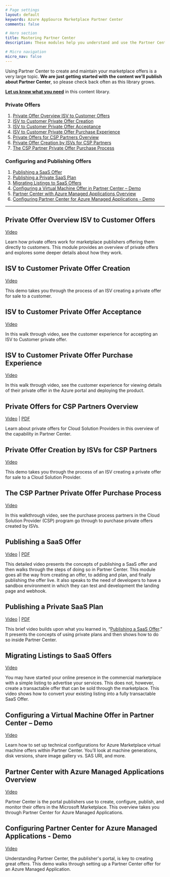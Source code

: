 ```yaml
---
# Page settings
layout: default
keywords: Azure AppSource Marketplace Partner Center
comments: false

# Hero section
title: Mastering Partner Center
description: These modules help you understand and use the Partner Center portal to publish your commercial marketplace offer.

# Micro navigation
micro_nav: false
---
```


Using Partner Center to create and maintain your marketplace offers is a very large topic. **We are just getting started with the content we'll publish about Partner Center**, so please check back often as this library grows.

**[Let us know what you need](https://forms.office.com/r/0gCrzhSMkw)** in this content library.

### Private Offers

<!-- no toc -->
1. [Private Offer Overview ISV to Customer Offers](#private-offer-overview-isv-to-customer-offers)
1. [ISV to Customer Private Offer Creation](#isv-to-customer-private-offer-creation)
1. [ISV to Customer Private Offer Acceptance](#isv-to-customer-private-offer-acceptance)
1. [ISV to Customer Private Offer Purchase Experience](#isv-to-customer-private-offer-purchase-experience)
1. [Private Offers for CSP Partners Overview](#private-offers-for-csp-partners-overview)
1. [Private Offer Creation by ISVs for CSP Partners](#private-offer-creation-by-isvs-for-csp-partners)
1. [The CSP Partner Private Offer Purchase Process](#the-csp-partner-private-offer-purchase-process)

### Configuring and Publishing Offers

<!-- no toc -->
1. [Publishing a SaaS Offer](#publishing-a-saas-offer)
1. [Publishing a Private SaaS Plan](#publishing-a-private-saas-plan)
1. [Migrating Listings to SaaS Offers](#migrating-listings-to-saas-offers)
1. [Configuring a Virtual Machine Offer in Partner Center – Demo](#configuring-a-virtual-machine-offer-in-partner-center--demo)
1. [Partner Center with Azure Managed Applications Overview](#partner-center-with-azure-managed-applications-overview)
1. [Configuring Partner Center for Azure Managed Applications - Demo](#configuring-partner-center-for-azure-managed-applications---demo)

---

## Private Offer Overview ISV to Customer Offers

<a target="_blank" href="https://go.microsoft.com/fwlink/?linkid=2196150">Video</a>

Learn how private offers work for marketplace publishers offering them directly to customers. This module provides an overview of private offers and explores some deeper details about how they work.

## ISV to Customer Private Offer Creation

<a target="_blank" href="https://go.microsoft.com/fwlink/?linkid=2196151">Video</a>

This demo takes you through the process of an ISV creating a private offer for sale to a customer.

## ISV to Customer Private Offer Acceptance

<a target="_blank" href="https://go.microsoft.com/fwlink/?linkid=2196149">Video</a>

In this walk through video, see the customer experience for accepting an ISV to Customer private offer.

## ISV to Customer Private Offer Purchase Experience

<a target="_blank" href="https://go.microsoft.com/fwlink/?linkid=2196251">Video</a>

In this walk through video, see the customer experience for viewing details of their private offer in the Azure portal and deploying the product.

## Private Offers for CSP Partners Overview

<a target="_blank" href="https://go.microsoft.com/fwlink/?linkid=2196414">Video</a> | [PDF](./pdfs/2.0-csp-private-offer-overview.pdf)

Learn about private offers for Cloud Solution Providers in this overview of the capability in Partner Center.

## Private Offer Creation by ISVs for CSP Partners

<a target="_blank" href="https://go.microsoft.com/fwlink/?linkid=2196413">Video</a>

This demo takes you through the process of an ISV creating a private offer for sale to a Cloud Solution Provider. 

## The CSP Partner Private Offer Purchase Process

<a target="_blank" href="https://go.microsoft.com/fwlink/?linkid=2196145">Video</a>

In this walkthrough video, see the purchase process partners in the Cloud Solution Provider (CSP) program go through to purchase private offers created by ISVs.

## Publishing a SaaS Offer

<a target="_blank" href="https://go.microsoft.com/fwlink/?linkid=2196318">Video</a> | [PDF](../saas/pdfs//03.1-Publishing-a-SaaS-Offer.pdf)

This detailed video presents the concepts of publishing a SaaS offer and then walks through the steps of doing so in Partner Center. This module goes all the way from creating an offer, to adding and plan, and finally publishing the offer live. It also speaks to the need of developers to have a sandbox environment in which they can test and development the landing page and webhook.

## Publishing a Private SaaS Plan

<a target="_blank" href="https://go.microsoft.com/fwlink/?linkid=2196256">Video</a> | [PDF](../saas/pdfs/03.2-Publishing-Private-SaaS-Plan.pdf)

This brief video builds upon what you learned in, “[Publishing a SaaS Offer](#publishing-a-saas-offer).” It presents the concepts of using private plans and then shows how to do so inside Partner Center.

## Migrating Listings to SaaS Offers

<a target="_blank" href="https://go.microsoft.com/fwlink/?linkid=2196250">Video</a>

You may have started your online presence in the commercial marketplace with a simple listing to advertise your services. This does not, however, create a transactable offer that can be sold through the marketplace. This video shows how to convert your existing listing into a fully transactable SaaS Offer.

## Configuring a Virtual Machine Offer in Partner Center – Demo

<a target="_blank" href="https://go.microsoft.com/fwlink/?linkid=2196154">Video</a>

Learn how to set up technical configurations for Azure Marketplace virtual machine offers within Partner Center. You’ll look at machine generations, disk versions, share image gallery vs. SAS URI, and more.

## Partner Center with Azure Managed Applications Overview

<a target="_blank" href="https://go.microsoft.com/fwlink/?linkid=2196143">Video</a>

Partner Center is the portal publishers use to create, configure, publish, and monitor their offers in the Microsoft Marketplace. This overview takes you through Partner Center for Azure Managed Applications.

## Configuring Partner Center for Azure Managed Applications - Demo

<a target="_blank" href="https://go.microsoft.com/fwlink/?linkid=2196410">Video</a>

Understanding Partner Center, the publisher's portal, is key to creating great offers. This demo walks through setting up a Partner Center offer for an Azure Managed Application.